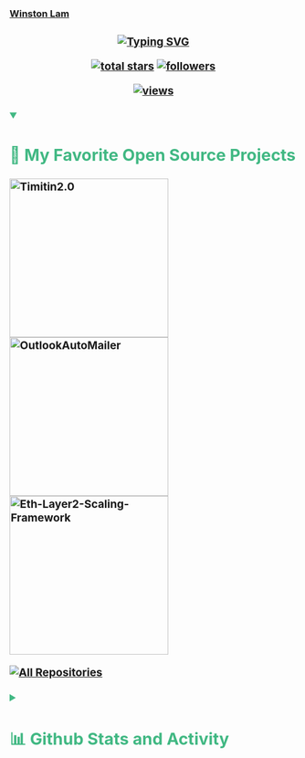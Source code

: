 <!--  README inspired by: https://github.com/DenverCoder1/DenverCoder1/blob/main/README.md -->
<p align="center">
  <a href="https://github.com/WinstonLam">
    <!-- <img src="https://github.com/WinstonLam/WinstonLam/assets/45365128/58353804-382a-4bc9-8b86-be0454e6a448" width="210"> -->
    <h3 style="color: #41b883;"> Winston Lam <h3>
</p>

<!-- https://readme-typing-svg.herokuapp.com/demo/ -->
<p align="center">
  <a href="https://git.io/typing-svg"><img src="https://readme-typing-svg.herokuapp.com?font=Fira+Code&pause=1000&color=41B883&background=&random=false&width=435&lines=Software+Engineer" alt="Typing SVG" /></a>
</p>

<!-- View counter - https://github.com/DenverCoder1/Simple-View-Counter -->
<!-- Star counter - https://github.com/idealclover/GitHub-Star-Counter -->
<p align="center">
  <a href="https://github.com/WinstonLam?tab=repositories&sort=stargazers">
    <img alt="total stars" title="Total stars on GitHub" src="https://custom-icon-badges.herokuapp.com/badge/dynamic/json?logo=star&color=41B883&labelColor=226145&label=Stars&style=for-the-badge&query=%24.stars&url=https://api.github-star-counter.workers.dev/user/WinstonLam"/></a>
  
  <a href="https://github.com/WinstonLam?tab=followers">
    <img alt="followers" title="Follow me on Github" src="https://custom-icon-badges.herokuapp.com/github/followers/WinstonLam?color=43607D&labelColor=2D4154&style=for-the-badge&logo=person-add&label=Follow&logoColor=white"/></a>
  </a>
</p>

 <!-- src "https://profile-counter.glitch.me/WinstonLam/count.svg"> -->
 <!-- src="https://visitor-badge.laobi.icu/badge?page_id=WinstonLam.WinstonLam"/> -->
 <!-- https://github.com/antonkomarev/github-profile-views-counter -->
<p align="center">
 <a href="https://github.com/WinstonLam">
  <img alt="views" title="GitHub profile views" src="https://komarev.com/ghpvc/?username=WinstonLam&style=for-the-badge&color=081424">
    </a>
  </p>

<!-- Repo info cards - https://github.com/anuraghazra/github-readme-stats -->
<!-- Small repo cards (fork) - https://github.com/DenverCoder1/github-readme-stats -->
<details open> 
  <summary><h2>📘 My Favorite Open Source Projects</h2></summary>
  <p align="left">
    <a href="https://github.com/WinstonLam/Timitin2.0"><img width="278" src="https://denvercoder1-github-readme-stats.vercel.app/api/pin/?username=WinstonLam&repo=Timitin2.0&theme=vue-dark&hide_border=true&show_icons=false" alt="Timitin2.0"></a>
    <a href="https://github.com/WinstonLam/OutlookAutoMailer"><img width="278" src="https://denvercoder1-github-readme-stats.vercel.app/api/pin/?username=WinstonLam&repo=OutlookAutoMailer&theme=vue-dark&hide_border=true&show_icons=false" alt="OutlookAutoMailer"></a>
    <a href="https://github.com/WinstonLam/ Eth-Layer2-Scaling-Framework"><img width="278" src="https://denvercoder1-github-readme-stats.vercel.app/api/pin/?username=WinstonLam&repo= Eth-Layer2-Scaling-Framework&theme=vue-dark&hide_border=true&show_icons=false" alt=" Eth-Layer2-Scaling-Framework"></a>
  
  </p>

<a href="https://github.com/WinstonLam?tab=repositories&sort=stargazers"><img alt="All Repositories" title="All Repositories" src="https://custom-icon-badges.demolab.com/badge/-Click%20Here%20For%20All%20My%20Repos-1F222E?style=for-the-badge&logoColor=white&logo=repo"/></a>

</details>

<details> 
  <summary><h2>📊 Github Stats and Activity</h2></summary>

<p align="center">
  <a href="https://github.com/WinstonLam/?tab=repositories">
    <img src="https://github-readme-stats-sigma-five.vercel.app/api?username=WinstonLam&count_private=true&show_icons=true&theme=vue-dark&hide=contribs,prs&hide_border=true"/>
  </a>
</p>

<!-- GitHub Readme Streak Stats - https://github.com/DenverCoder1/github-readme-streak-stats -->
<p align="center">
  <a href="https://github.com/WinstonLam/?tab=repositories">
    <img src="https://github-readme-streak-stats.herokuapp.com/?user=WinstonLam&theme=vue-dark&hide_border=true"/>
  </a>
</p>

<p align="center">
  <a href="https://github.com/WinstonLam/?tab=repositories">
    <img src="https://github-readme-stats.zohan.tech/api/top-langs/?username=WinstonLam&layout=compact&theme=vue-dark&exclude_repo=WinstonLam.github.io&hide_border=true"/>
  </a>
</p>

<!-- https://github.com/ashutosh00710/github-readme-activity-graph -->
<p align="center">
<a href="https://github.com/WinstonLam/?tab=repositories">
  <img alt="WinstonLam's Activity Graph" src="https://github-readme-activity-graph.vercel.app/graph?username=WinstonLam&bg_color=011627&color=79d0c1&line=c692e9&point=feea95&hide_border=true" />
</a>
</p>
</details>
